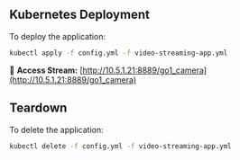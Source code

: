 ## Kubernetes Deployment

To deploy the application:

```bash
kubectl apply -f config.yml -f video-streaming-app.yml
```

🔗 **Access Stream:** [http://10.5.1.21:8889/go1_camera](http://10.5.1.21:8889/go1_camera) 

## Teardown

To delete the application:

```bash
kubectl delete -f config.yml -f video-streaming-app.yml
```
